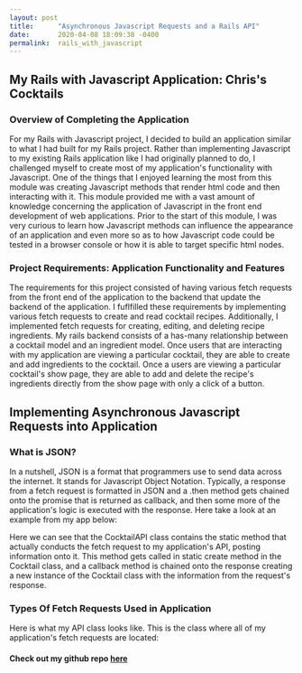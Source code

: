 ```yaml
---
layout: post
title:      "Asynchronous Javascript Requests and a Rails API"
date:       2020-04-08 18:09:38 -0400
permalink:  rails_with_javascript
---
```


## My Rails with Javascript Application: Chris's Cocktails 
### Overview of Completing the Application 

For my Rails with Javascript project, I decided to build an application similar to what I had built for my Rails project. Rather than implementing Javascript to my existing Rails application like I had originally planned to do, I challenged myself to create most of my application's functionality with Javascript. One of the things that I enjoyed learning the most from this module was creating Javascript methods that render html code and then interacting with it. This module provided me with a vast amount of knowledge concerning the application of Javascript in the front end development of web applications. Prior to the start of this module, I was very curious to learn how Javascript methods can influence the appearance of an application and even more so as to how Javascript code could be tested in a browser console or how it is able to target specific html nodes.  

### Project Requirements: Application Functionality and Features

The requirements for this project consisted of having various fetch requests from the front end of the application to the backend that update the backend of the application. I fuflfilled these requirements by implementing various fetch requests to create and read cocktail recipes. Additionally, I implemented fetch requests for creating, editing, and deleting recipe ingredients. My rails backend consists of a has-many relationship between a cocktail model and an ingredient model. Once users that are interacting with my application are viewing a particular cocktail, they are able to create and add ingredients to the cocktail. Once a users are viewing a particular cocktail's show page, they are able to add and delete the recipe's ingredients directly from the show page with only a click of a button.  

## Implementing Asynchronous Javascript Requests into Application 

### What is JSON? 

In a nutshell, JSON is a format that programmers use to send data across the internet. It stands for Javascript Object Notation. Typically, a response from a fetch request is formatted in JSON and a .then method gets chained onto the promise that is returned as callback, and then some more of the application's logic is executed with the response. Here take a look at an example from my app below: 

<script src="https://gist.github.com/chrisbaptiste83/db62f33cd8ed0b5f067404a2ab304b02.js"></script> 

Here we can see that the CocktailAPI class contains the static method that actually conducts the fetch request to my application's API, posting information onto it. This method gets called in static create method in the Cocktail class, and a callback method is chained onto the response creating a new instance of the Cocktail class with the information from the request's response. 

### Types Of Fetch Requests Used in Application 

Here is what my API class looks like. This is the class where all of my application's fetch requests are located: 

<script src="https://gist.github.com/chrisbaptiste83/167f1a904f09fa5fc062c6f8557550c4.js"></script> 

#### Check out my github repo [here](https://github.com/chrisbaptiste83/rails-with-js-project)
